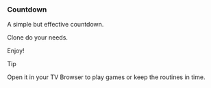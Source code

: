 ### Countdown

A simple but effective countdown.

Clone do your needs.

Enjoy!

> [!TIP]
> Open it in your TV Browser to play games or keep the routines in time.
